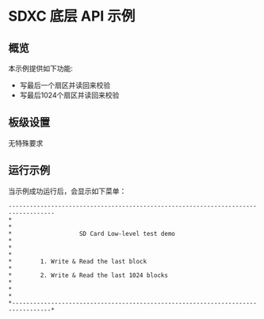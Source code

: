 # SDXC 底层 API 示例

## 概览

本示例提供如下功能:
- 写最后一个扇区并读回来校验
- 写最后1024个扇区并读回来校验

## 板级设置

无特殊要求

## 运行示例

当示例成功运行后，会显示如下菜单：

```shell
-----------------------------------------------------------------------------------
*                                                                                 *
*                   SD Card Low-level test demo                                   *
*                                                                                 *
*        1. Write & Read the last block                                           *
*        2. Write & Read the last 1024 blocks                                     *
*                                                                                 *
*---------------------------------------------------------------------------------*


```
